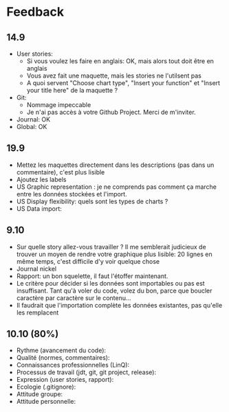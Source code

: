 # Feedback

## 14.9

- User stories:
  - Si vous voulez les faire en anglais: OK, mais alors tout doit être en anglais
  - Vous avez fait une maquette, mais les stories ne l'utilsent pas
  - A quoi servent "Choose chart type", "Insert your function" et "Insert your title here" de la maquette ?
- Git:
  - Nommage impeccable
  - Je n'ai pas accès à votre Github Project. Merci de m'inviter.
- Journal: OK
- Global: OK

## 19.9

- Mettez les maquettes directement dans les descriptions (pas dans un commentaire), c'est plus lisible
- Ajoutez les labels
- US Graphic representation : je ne comprends pas comment ça marche entre les données stockées et l'import.
- US Display flexibility: quels sont les types de charts ?
- US Data import:

## 9.10

- Sur quelle story allez-vous travailler ? Il me semblerait judicieux de trouver un moyen de rendre votre graphique plus lisible:
  20 lignes en même temps, c'est difficile d'y voir quelque chose
- Journal nickel
- Rapport: un bon squelette, il faut l'étoffer maintenant.
- Le critère pour décider si les données sont importables ou pas est insuffisant. Tant qu'à voler du code, volez du bon, parce que boucler caractère par caractère sur le contenu...
- Il faudrait que l'importation complète les données existantes, pas qu'elle les remplacent

## 10.10 (80%)

- Rythme (avancement du code):
- Qualité (normes, commentaires):
- Connaissances professionnelles (LinQ):
- Processus de travail (jdt, git, git project, release):
- Expression (user stories, rapport):
- Ecologie (.gitignore):
- Attitude groupe:
- Attitude personnelle:
